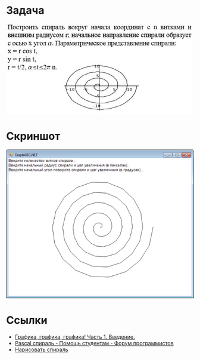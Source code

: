 # Задача

<kbd>![Задача](problem-statement.jpg)</kbd>

# Скриншот

<kbd>![Спираль](screenshot.png)</kbd>

# Ссылки

- [Графика, графика, графика! Часть 1. Введение.](http://pascalabc.net/stati-po-pascalabc-net/obuchenie-programmirovaniyu/16-grafika-grafika-grafika-chast-1-vvedenie)
- [Pascal спираль - Помощь студентам  - Форум программистов](http://www.programmersforum.ru/showpost.php?s=9e5526395b84fa9ca7f370a9568277cb&p=934419&postcount=6)
- [Нарисовать спираль](https://vk.com/page-37477344_44493176)

